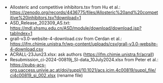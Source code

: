 - Allosteric and competitive inhibitors.tsv from Hu et al.: https://zenodo.org/records/4436775/files/Allosteric%20and%20competitive%20inhibitors.tsv?download=1
- ASD_Release_202309_AS.txt: https://mdl.shsmu.edu.cn/ASD/module/download/download.jsp?tabIndex=1
- grall-v3.0-website-4-download.csv from Cerdan et al.: https://ifm.chimie.unistra.fr/wp-content/uploads/csv/grall-v3.0-website-4-download.csv
- ACRALL-23Jun23.xlsx: ask authors (https://ifm.chimie.unistra.fr/acrall)
- Resubmission_ci-2024-00819j_SI-data_10July2024.xlsx from Peter et al.: https://pubs-acs-org.uaccess.univie.ac.at/doi/suppl/10.1021/acs.jcim.4c00819/suppl_file/ci4c00819_si_002.xlsx (rename file)
